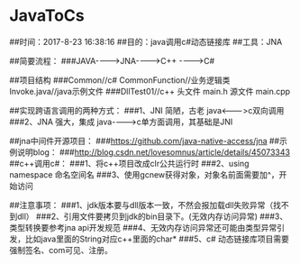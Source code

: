 JavaToCs
===
##时间：2017-8-23 16:38:16
##目的：java调用c#动态链接库
##工具：JNA

##简要流程：
	###JAVA---->JNA---->C++  ---->C#


##项目结构
	###Common//c#
		CommonFunction//业务逻辑类
		Invoke.java//java示例文件
	###DllTest01//c++
		头文件
			main.h
		源文件
			main.cpp
			


##实现跨语言调用的两种方式：
	###1、JNI 简陋，古老  java<--->c双向调用
	###2、JNA 强大，集成  java---->c单方面调用，其基础是JNI
 
##jna中间件开源项目：
	###https://github.com/java-native-access/jna
##示例说明blog：
	###http://blog.csdn.net/lovesomnus/article/details/45073343
##c++调用c#：
	###1、将c++项目改成clr公共运行时
	###2、using namespace 命名空间名
	###3、使用gcnew获得对象，对象名前面需要加^，开始访问


##注意事项：
	###1、jdk版本要与dll版本一致，不然会报加载dll失败异常（找不到dll）
	###2、引用文件要拷贝到jdk的bin目录下。(无效内存访问异常)
	###3、类型转换要参考jna api开发规范
	###4、无效内存访问异常还可能由类型异常引发，比如java里面的String对应c++里面的char*
	###5、c# 动态链接库项目需要强制签名、com可见、注册。

